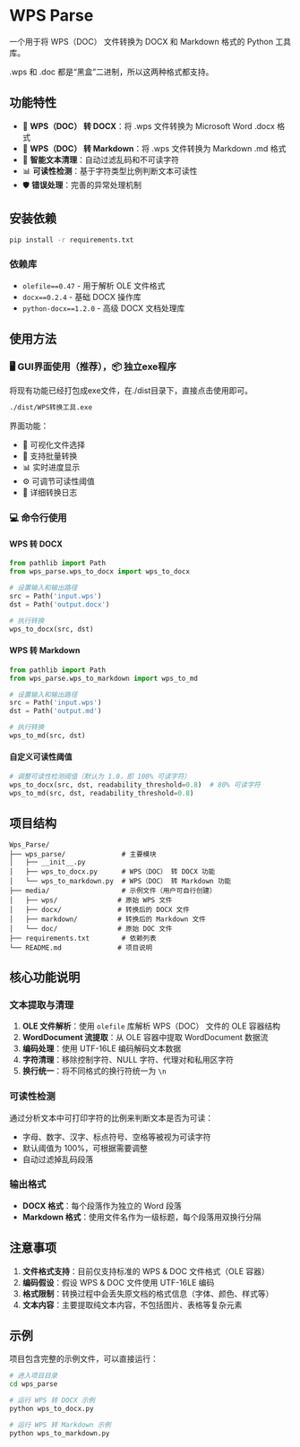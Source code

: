# WPS Parse

一个用于将 WPS（DOC） 文件转换为 DOCX 和 Markdown 格式的 Python 工具库。

.wps 和 .doc 都是“黑盒”二进制，所以这两种格式都支持。

## 功能特性

- 🔄 **WPS（DOC） 转 DOCX**：将 .wps 文件转换为 Microsoft Word .docx 格式
- 📝 **WPS（DOC） 转 Markdown**：将 .wps 文件转换为 Markdown .md 格式
- 🧹 **智能文本清理**：自动过滤乱码和不可读字符
- 📊 **可读性检测**：基于字符类型比例判断文本可读性
- 🛡️ **错误处理**：完善的异常处理机制

## 安装依赖

```bash
pip install -r requirements.txt
```

### 依赖库

- `olefile==0.47` - 用于解析 OLE 文件格式
- `docx==0.2.4` - 基础 DOCX 操作库
- `python-docx==1.2.0` - 高级 DOCX 文档处理库

## 使用方法

### 🖥️ GUI界面使用（推荐），📦 独立exe程序

将现有功能已经打包成exe文件，在./dist目录下，直接点击使用即可。

```bash
./dist/WPS转换工具.exe
```

界面功能：

- 📁 可视化文件选择
- 🔄 支持批量转换
- 📊 实时进度显示
- ⚙️ 可调节可读性阈值
- 📝 详细转换日志

### 💻 命令行使用

#### WPS 转 DOCX

```python
from pathlib import Path
from wps_parse.wps_to_docx import wps_to_docx

# 设置输入和输出路径
src = Path('input.wps')
dst = Path('output.docx')

# 执行转换
wps_to_docx(src, dst)
```

#### WPS 转 Markdown

```python
from pathlib import Path
from wps_parse.wps_to_markdown import wps_to_md

# 设置输入和输出路径
src = Path('input.wps')
dst = Path('output.md')

# 执行转换
wps_to_md(src, dst)
```

#### 自定义可读性阈值

```python
# 调整可读性检测阈值（默认为 1.0，即 100% 可读字符）
wps_to_docx(src, dst, readability_threshold=0.8)  # 80% 可读字符
wps_to_md(src, dst, readability_threshold=0.8)
```

## 项目结构

```
Wps_Parse/
├── wps_parse/              # 主要模块
│   ├── __init__.py
│   ├── wps_to_docx.py      # WPS（DOC） 转 DOCX 功能
│   └── wps_to_markdown.py  # WPS（DOC） 转 Markdown 功能
├── media/                  # 示例文件（用户可自行创建）
│   ├── wps/               # 原始 WPS 文件
│   ├── docx/              # 转换后的 DOCX 文件
│   ├── markdown/          # 转换后的 Markdown 文件
│   └── doc/               # 原始 DOC 文件
├── requirements.txt        # 依赖列表
└── README.md              # 项目说明
```

## 核心功能说明

### 文本提取与清理

1. **OLE 文件解析**：使用 `olefile` 库解析 WPS（DOC） 文件的 OLE 容器结构
2. **WordDocument 流提取**：从 OLE 容器中提取 WordDocument 数据流
3. **编码处理**：使用 UTF-16LE 编码解码文本数据
4. **字符清理**：移除控制字符、NULL 字符、代理对和私用区字符
5. **换行统一**：将不同格式的换行符统一为 `\n`

### 可读性检测

通过分析文本中可打印字符的比例来判断文本是否为可读：

- 字母、数字、汉字、标点符号、空格等被视为可读字符
- 默认阈值为 100%，可根据需要调整
- 自动过滤掉乱码段落

### 输出格式

- **DOCX 格式**：每个段落作为独立的 Word 段落
- **Markdown 格式**：使用文件名作为一级标题，每个段落用双换行分隔

## 注意事项

1. **文件格式支持**：目前仅支持标准的 WPS & DOC 文件格式（OLE 容器）
2. **编码假设**：假设 WPS & DOC 文件使用 UTF-16LE 编码
3. **格式限制**：转换过程中会丢失原文档的格式信息（字体、颜色、样式等）
4. **文本内容**：主要提取纯文本内容，不包括图片、表格等复杂元素

## 示例

项目包含完整的示例文件，可以直接运行：

```bash
# 进入项目目录
cd wps_parse

# 运行 WPS 转 DOCX 示例
python wps_to_docx.py

# 运行 WPS 转 Markdown 示例
python wps_to_markdown.py
```
